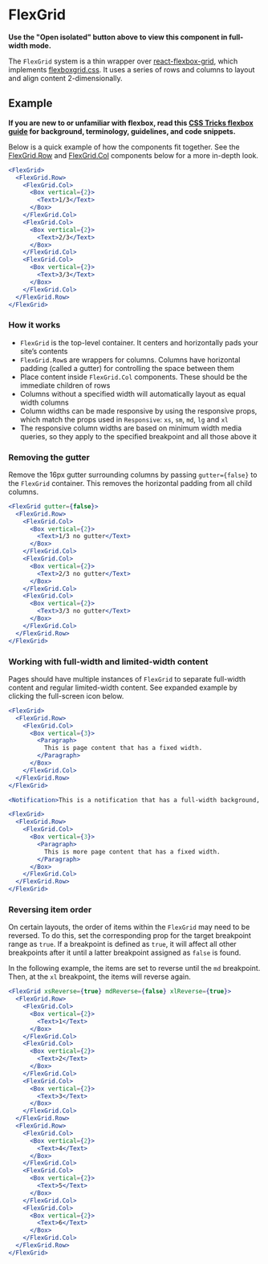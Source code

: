 # FlexGrid

**Use the "Open isolated" button above to view this component in full-width mode.**

The `FlexGrid` system is a thin wrapper over [react-flexbox-grid](https://github.com/roylee0704/react-flexbox-grid),
which implements [flexboxgrid.css](http://flexboxgrid.com/). It uses a series of rows and columns to layout and align
content 2-dimensionally.

## Example

**If you are new to or unfamiliar with flexbox, read this [CSS Tricks flexbox guide](https://css-tricks.com/snippets/css/a-guide-to-flexbox/)
for background, terminology, guidelines, and code snippets.**

Below is a quick example of how the components fit together. See the [FlexGrid.Row](#row) and [FlexGrid.Col](#col)
components below for a more in-depth look.

```jsx { "props": { "className": "docs_full-width-playground docs_flex-grid-coloring" } }
<FlexGrid>
  <FlexGrid.Row>
    <FlexGrid.Col>
      <Box vertical={2}>
        <Text>1/3</Text>
      </Box>
    </FlexGrid.Col>
    <FlexGrid.Col>
      <Box vertical={2}>
        <Text>2/3</Text>
      </Box>
    </FlexGrid.Col>
    <FlexGrid.Col>
      <Box vertical={2}>
        <Text>3/3</Text>
      </Box>
    </FlexGrid.Col>
  </FlexGrid.Row>
</FlexGrid>
```

### How it works

- `FlexGrid` is the top-level container. It centers and horizontally pads your site’s contents
- `FlexGrid.Row`s are wrappers for columns. Columns have horizontal padding (called a gutter) for controlling the space between them
- Place content inside `FlexGrid.Col` components. These should be the immediate children of rows
- Columns without a specified width will automatically layout as equal width columns
- Column widths can be made responsive by using the responsive props, which match the props used in `Responsive`: `xs`, `sm`,
  `md`, `lg` and `xl`
- The responsive column widths are based on minimum width media queries, so they apply to the specified breakpoint and all
  those above it

### Removing the gutter

Remove the 16px gutter surrounding columns by passing `gutter={false}` to the `FlexGrid` container. This removes the
horizontal padding from all child columns.

```jsx { "props": { "className": "docs_full-width-playground docs_flex-grid-coloring" } }
<FlexGrid gutter={false}>
  <FlexGrid.Row>
    <FlexGrid.Col>
      <Box vertical={2}>
        <Text>1/3 no gutter</Text>
      </Box>
    </FlexGrid.Col>
    <FlexGrid.Col>
      <Box vertical={2}>
        <Text>2/3 no gutter</Text>
      </Box>
    </FlexGrid.Col>
    <FlexGrid.Col>
      <Box vertical={2}>
        <Text>3/3 no gutter</Text>
      </Box>
    </FlexGrid.Col>
  </FlexGrid.Row>
</FlexGrid>
```

### Working with full-width and limited-width content

Pages should have multiple instances of `FlexGrid` to separate full-width content and regular limited-width content.
See expanded example by clicking the full-screen icon below.

```jsx { "props": { "className": "docs_full-width-playground" } }
<FlexGrid>
  <FlexGrid.Row>
    <FlexGrid.Col>
      <Box vertical={3}>
        <Paragraph>
          This is page content that has a fixed width.
        </Paragraph>
      </Box>
    </FlexGrid.Col>
  </FlexGrid.Row>
</FlexGrid>

<Notification>This is a notification that has a full-width background, and fixed-width content.</Notification>

<FlexGrid>
  <FlexGrid.Row>
    <FlexGrid.Col>
      <Box vertical={3}>
        <Paragraph>
          This is more page content that has a fixed width.
        </Paragraph>
      </Box>
    </FlexGrid.Col>
  </FlexGrid.Row>
</FlexGrid>
```

### Reversing item order

On certain layouts, the order of items within the `FlexGrid` may need to be reversed. To do this, set the corresponding prop for the target breakpoint range as `true`. If a breakpoint is defined as `true`, it will affect all other breakpoints after it until a latter breakpoint assigned as `false` is found.

In the following example, the items are set to reverse until the `md` breakpoint. Then, at the `xl` breakpoint, the items will reverse again.

```jsx { "props": { "className": "docs_full-width-playground docs_flex-grid-coloring" } }
<FlexGrid xsReverse={true} mdReverse={false} xlReverse={true}>
  <FlexGrid.Row>
    <FlexGrid.Col>
      <Box vertical={2}>
        <Text>1</Text>
      </Box>
    </FlexGrid.Col>
    <FlexGrid.Col>
      <Box vertical={2}>
        <Text>2</Text>
      </Box>
    </FlexGrid.Col>
    <FlexGrid.Col>
      <Box vertical={2}>
        <Text>3</Text>
      </Box>
    </FlexGrid.Col>
  </FlexGrid.Row>
  <FlexGrid.Row>
    <FlexGrid.Col>
      <Box vertical={2}>
        <Text>4</Text>
      </Box>
    </FlexGrid.Col>
    <FlexGrid.Col>
      <Box vertical={2}>
        <Text>5</Text>
      </Box>
    </FlexGrid.Col>
    <FlexGrid.Col>
      <Box vertical={2}>
        <Text>6</Text>
      </Box>
    </FlexGrid.Col>
  </FlexGrid.Row>
</FlexGrid>
```
